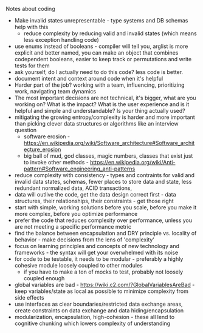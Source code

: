 Notes about coding

* Make invalid states unrepresentable - type systems and DB schemas help with this
    - reduce complexity by reducing valid and invalid states (which means less exception handling code)
* use enums instead of booleans - compiler will tell you, arglist is more explicit and better named, you can make an object that combines codependent booleans, easier to keep track or permutations and write tests for them
* ask yourself, do I actually need to do this code?  less code is better.
* document intent and context around code when it's helpful
* Harder part of the job? working with a team, influencing, prioritizing work, navigating team dynamics
* The most important decisions are not technical, it's bigger, what are you working on?  What is the impact?  What is the user experience and is it helpful and simple and understandable? Is your thing actually used? 
* mitigating the growing entropy/complexity is harder and more important than picking clever data structures or algorithms like an interview question
    - software erosion - https://en.wikipedia.org/wiki/Software_architecture#Software_architecture_erosion
    - big ball of mud, god classes, magic numbers, classes that exist just to invoke other methods - https://en.wikipedia.org/wiki/Anti-pattern#Software_engineering_anti-patterns
* reduce complexity with consistency - types and contraints for valid and invalid data states, schemas, fewer places to store data and state, less redundant normalized data, ACID transactions, 
* data will outlive the code, get the data design correct first - data structures, their relationships, their constraints - get those right
* start with simple, working solutions before you scale, before you make it more complex, before you optimize performance
* prefer the code that reduces complexity over performance, unless you are not meeting a specific performance metric
* find the balance between encapsulation and DRY principle vs. locality of behavior - make decisions from the lens of 'complexity'
* focus on learning principles and concepts of new technology and frameworks - the syntax will get your overwhelmed with its noise
* for code to be testable, it needs to be modular - preferably a highly cohesive module loosely coupled to other modules
    - if you have to make a ton of mocks to test, probably not loosely coupled enough
* global variables are bad - https://wiki.c2.com/?GlobalVariablesAreBad - keep variables/state as local as possible to minimize complexity from side effects
* use interfaces as clear boundaries/restricted data exchange areas, create constraints on data exchange and data hiding/encapsulation
* modularization, encapsulation, high-cohesion - these all lend to cognitive chunking which lowers complexity of understanding